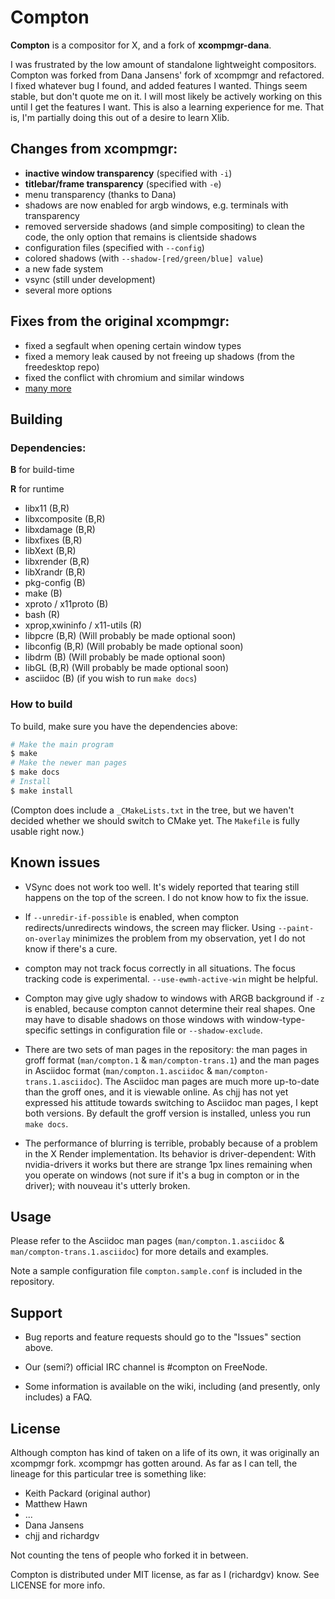 # Compton

__Compton__ is a compositor for X, and a fork of __xcompmgr-dana__.

I was frustrated by the low amount of standalone lightweight compositors.
Compton was forked from Dana Jansens' fork of xcompmgr and refactored.  I fixed
whatever bug I found, and added features I wanted. Things seem stable, but don't
quote me on it. I will most likely be actively working on this until I get the
features I want. This is also a learning experience for me. That is, I'm
partially doing this out of a desire to learn Xlib.

## Changes from xcompmgr:

* __inactive window transparency__ (specified with `-i`)
* __titlebar/frame transparency__ (specified with `-e`)
* menu transparency (thanks to Dana)
* shadows are now enabled for argb windows, e.g. terminals with transparency
* removed serverside shadows (and simple compositing) to clean the code,
  the only option that remains is clientside shadows
* configuration files (specified with `--config`)
* colored shadows (with `--shadow-[red/green/blue] value`)
* a new fade system
* vsync (still under development)
* several more options

## Fixes from the original xcompmgr:

* fixed a segfault when opening certain window types
* fixed a memory leak caused by not freeing up shadows (from the freedesktop
  repo)
* fixed the conflict with chromium and similar windows
* [many more](https://github.com/chjj/compton/issues)

## Building

### Dependencies:

__B__ for build-time

__R__ for runtime

* libx11 (B,R)
* libxcomposite (B,R)
* libxdamage (B,R)
* libxfixes (B,R)
* libXext (B,R)
* libxrender (B,R)
* libXrandr (B,R)
* pkg-config (B)
* make (B)
* xproto / x11proto (B)
* bash (R)
* xprop,xwininfo / x11-utils (R)
* libpcre (B,R) (Will probably be made optional soon)
* libconfig (B,R) (Will probably be made optional soon)
* libdrm (B) (Will probably be made optional soon)
* libGL (B,R) (Will probably be made optional soon)
* asciidoc (B) (if you wish to run `make docs`)

### How to build

To build, make sure you have the dependencies above:

``` bash
# Make the main program
$ make
# Make the newer man pages
$ make docs
# Install
$ make install
```

(Compton does include a `_CMakeLists.txt` in the tree, but we haven't decided whether we should switch to CMake yet. The `Makefile` is fully usable right now.)

## Known issues

* VSync does not work too well. It's widely reported that tearing still happens on the top of the screen. I do not know how to fix the issue.

* If `--unredir-if-possible` is enabled, when compton redirects/unredirects windows, the screen may flicker. Using `--paint-on-overlay` minimizes the problem from my observation, yet I do not know if there's a cure.

* compton may not track focus correctly in all situations. The focus tracking code is experimental. `--use-ewmh-active-win` might be helpful.

* Compton may give ugly shadow to windows with ARGB background if `-z` is enabled, because compton cannot determine their real shapes. One may have to disable shadows on those windows with window-type-specific settings in configuration file or `--shadow-exclude`.

* There are two sets of man pages in the repository: the man pages in groff format (`man/compton.1` & `man/compton-trans.1`) and the man pages in Asciidoc format (`man/compton.1.asciidoc` & `man/compton-trans.1.asciidoc`). The Asciidoc man pages are much more up-to-date than the groff ones, and it is viewable online. As chjj has not yet expressed his attitude towards switching to Asciidoc man pages, I kept both versions. By default the groff version is installed, unless you run `make docs`.

* The performance of blurring is terrible, probably because of a problem in the X Render implementation. Its behavior is driver-dependent: With nvidia-drivers it works but there are strange 1px lines remaining when you operate on windows (not sure if it's a bug in compton or in the driver); with nouveau it's utterly broken.

## Usage

Please refer to the Asciidoc man pages (`man/compton.1.asciidoc` & `man/compton-trans.1.asciidoc`) for more details and examples.

Note a sample configuration file `compton.sample.conf` is included in the repository.

## Support

* Bug reports and feature requests should go to the "Issues" section above.

* Our (semi?) official IRC channel is #compton on FreeNode.

* Some information is available on the wiki, including (and presently, only includes) a FAQ.

## License

Although compton has kind of taken on a life of its own, it was originally
an xcompmgr fork. xcompmgr has gotten around. As far as I can tell, the lineage
for this particular tree is something like:

* Keith Packard (original author)
* Matthew Hawn
* ...
* Dana Jansens
* chjj and richardgv

Not counting the tens of people who forked it in between.

Compton is distributed under MIT license, as far as I (richardgv) know. See LICENSE for more info.
